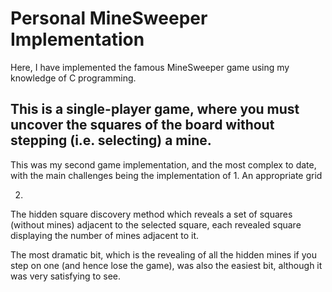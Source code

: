 # Personal MineSweeper Implementation
Here, I have implemented the famous MineSweeper game using my knowledge of C programming.

This is a single-player game, where you must uncover the squares of the board without stepping (i.e. selecting) a mine.
------------------------
This was my second game implementation, and the most complex to date, with the main challenges being the implementation of
1.
An appropriate grid

2.
The hidden square discovery method which reveals a set of squares (without mines) adjacent to the selected square, each revealed square displaying the number of mines adjacent to it.

The most dramatic bit, which is the revealing of all the hidden mines if you step on one (and hence lose the game), was also the easiest bit, although it was very satisfying to see.
